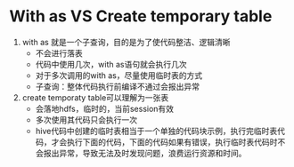 # With as VS Create temporary table 
1. with as 就是一个子查询，目的是为了使代码整洁、逻辑清晰
    + 不会进行落表
    + 代码中使用几次，with as语句就会执行几次
    + 对于多次调用的with as，尽量使用临时表的方式
    + 子查询：整体代码执行前编译不通过会报出异常
2. create temporaty table可以理解为一张表
    + 会落地hdfs，临时的，当前session有效
    + 多次使用其代码只会执行一次   
    + hive代码中创建的临时表相当于一个单独的代码块示例，执行完临时表代码，才会执行下面的代码，下面的代码如果有错误，执行临时表代码时不会报出异常，导致无法及时发现问题，浪费运行资源和时间。
